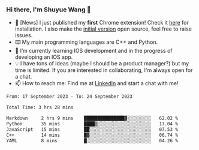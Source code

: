 ### Hi there, I'm Shuyue Wang 👋

- 🎉 [News] I just published my **first** Chrome extension! Check it [here](https://chrome.google.com/webstore/detail/aiofdhjednbbfajbcpmgbblpljncfnkh) for installation. I also make the [initial version](https://github.com/wangsy503/PennCalendar) open source, feel free to raise issues.
- ⌨️ My main programming languages are C++ and Python.
- 🌱 I’m currently learning IOS development and in the progress of developing an IOS app.
- 💡 I have tons of ideas (maybe I should be a product manager?) but my time is limited. If you are interested in collaborating, I'm always open for a chat.
- 📫 How to reach me: Find me at [LinkedIn](https://www.linkedin.com/in/shuyuew/) and start a chat with me!

<!--
**wangsy503/wangsy503** is a ✨ _special_ ✨ repository because its `README.md` (this file) appears on your GitHub profile.

Here are some ideas to get you started:

- 🔭 I’m currently working on ...
- 🌱 I’m currently learning ...
- 👯 I’m looking to collaborate on ...
- 🤔 I’m looking for help with ...
- 💬 Ask me about ...
- 📫 How to reach me: ...
- 😄 Pronouns: ...
- ⚡ Fun fact: ...
-->
<!--START_SECTION:waka-->

```txt
From: 17 September 2023 - To: 24 September 2023

Total Time: 3 hrs 28 mins

Markdown     2 hrs 9 mins    ███████████████▓░░░░░░░░░   62.02 %
Python       35 mins         ████▒░░░░░░░░░░░░░░░░░░░░   17.04 %
JavaScript   15 mins         ██░░░░░░░░░░░░░░░░░░░░░░░   07.53 %
C++          14 mins         █▓░░░░░░░░░░░░░░░░░░░░░░░   06.74 %
YAML         8 mins          █░░░░░░░░░░░░░░░░░░░░░░░░   04.26 %
```

<!--END_SECTION:waka-->
